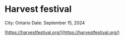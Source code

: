 # Harvest festival

City: Ontario
Date: September 15, 2024

[https://harvestfestival.org/](https://harvestfestival.org/)